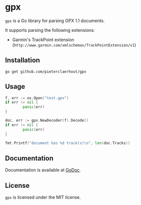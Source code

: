 # gpx

`gpx` is a Go library for parsing GPX 1.1 documents.

It supports parsing the following extensions:

* Garmin's TrackPoint extension (`http://www.garmin.com/xmlschemas/TrackPointExtension/v1`)

## Installation

    go get github.com/pieterclaerhout/gpx

## Usage

```go
f, err := os.Open("test.gpx")
if err != nil {
        panic(err)
}

doc, err := gpx.NewDecoder(f).Decode()
if err != nil {
        panic(err)
}

fmt.Printf("document has %d track(s)\n", len(doc.Tracks))
```

## Documentation

Documentation is available at [GoDoc](http://godoc.org/github.com/pieterclaerhout/gpx).

## License

`gpx` is licensed under the MIT license.
